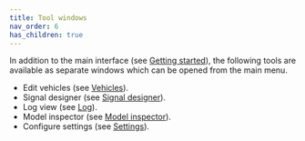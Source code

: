 ```yaml
---
title: Tool windows
nav_order: 6
has_children: true
---
```


In addition to the main interface (see [Getting started](gettingstarted.md)), 
the following tools are available as separate windows which can be opened from the main menu.

* Edit vehicles (see [Vehicles](windows/vehicles.md)).
* Signal designer (see [Signal designer](windows/signaldesigner.md)).
* Log view (see [Log](windows/log.md)).
* Model inspector (see [Model inspector](windows/modelinspector.md)).
* Configure settings (see [Settings](windows/settings.md)).
